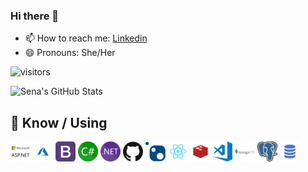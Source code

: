 ### Hi there 👋

- 📫 How to reach me: [Linkedin](https://www.linkedin.com/in/sena-k%C4%B1l%C4%B1%C3%A7arslan-2370884/)
- 😄 Pronouns: She/Her

![visitors](https://img.shields.io/badge/dynamic/json?color=informational&label=visitor%20count&query=value&url=https%3A%2F%2Fapi.countapi.xyz%2Fhit%2Fkilicars.kilicars%2Freadme)

![Sena's GitHub Stats](https://github-readme-stats.vercel.app/api?username=kilicars&show_icons=true)

## 🧠 Know / Using

<img src="https://github.com/github/explore/blob/master/topics/aspnet/aspnet.png?raw=true" height="32" /> <img src="https://github.com/github/explore/blob/master/topics/azure/azure.png?raw=true" height="32" /> <img src="https://github.com/github/explore/blob/master/topics/bootstrap/bootstrap.png?raw=true" height="32" /> <img src="https://github.com/github/explore/blob/master/topics/csharp/csharp.png?raw=true" height="32" />  <img src="https://github.com/github/explore/blob/master/topics/dotnet/dotnet.png?raw=true" height="32" /> <img src="https://github.com/github/explore/blob/master/topics/github/github.png?raw=true" height="32" /> <img src="https://github.com/github/explore/blob/master/topics/nuget/nuget.png?raw=true" height="32" /> <img src="https://github.com/github/explore/blob/master/topics/react/react.png?raw=true" height="32" /> <img src="https://github.com/github/explore/blob/master/topics/redis/redis.png?raw=true" height="32" />  <img src="https://github.com/github/explore/blob/master/topics/visual-studio-code/visual-studio-code.png?raw=true" height="32" /> <img src="https://github.com/github/explore/blob/master/topics/mongodb/mongodb.png?raw=true" height="32" /> 
<img src="https://github.com/github/explore/blob/master/topics/postgresql/postgresql.png?raw=true" height="32" /> <img src="https://github.com/github/explore/blob/master/topics/sql/sql.png?raw=true" height="32" />

<!--
**kilicars/kilicars** is a ✨ _special_ ✨ repository because its `README.md` (this file) appears on your GitHub profile.

Here are some ideas to get you started:

- 🔭 I’m currently working on ...
- 🌱 I’m currently learning ...
- 👯 I’m looking to collaborate on ...
- 🤔 I’m looking for help with ...
- 💬 Ask me about ...
- 📫 How to reach me: ...
- 😄 Pronouns: ...
- ⚡ Fun fact: ...
-->
